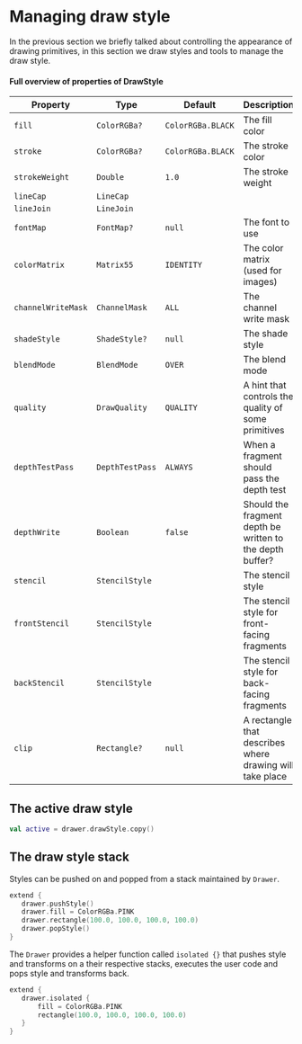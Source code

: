  
 
# Managing draw style

In the previous section we briefly talked about controlling the appearance of drawing primitives, in this section we draw styles and tools to
manage the draw style.

#### Full overview of properties of DrawStyle

Property             | Type             | Default            | Description
---------------------|------------------|--------------------|-------------------
`fill`               | `ColorRGBa?`     | `ColorRGBa.BLACK`  | The fill color
`stroke`             | `ColorRGBa?`     | `ColorRGBa.BLACK`  | The stroke color
`strokeWeight`       | `Double`         | `1.0`              | The stroke weight
`lineCap`            | `LineCap`        |                    |
`lineJoin`           | `LineJoin`       |                    |
`fontMap`            | `FontMap?`       | `null`             | The font to use
`colorMatrix`        | `Matrix55`       | `IDENTITY`         | The color matrix (used for images)
`channelWriteMask`   | `ChannelMask`    | `ALL`              | The channel write mask
`shadeStyle`         | `ShadeStyle?`    | `null`             | The shade style
`blendMode`          | `BlendMode`      | `OVER`             | The blend mode
`quality`            | `DrawQuality`    | `QUALITY`          | A hint that controls the quality of some primitives
`depthTestPass`      | `DepthTestPass`  | `ALWAYS`           | When a fragment should pass the depth test
`depthWrite`         | `Boolean`        | `false`            | Should the fragment depth be written to the depth buffer?
`stencil`            | `StencilStyle`   |                    | The stencil style
`frontStencil`       | `StencilStyle`   |                    | The stencil style for front-facing fragments
`backStencil`        | `StencilStyle`   |                    | The stencil style for back-facing fragments
`clip`               | `Rectangle?`     | `null`             | A rectangle that describes where drawing will take place

## The active draw style

```kotlin
val active = drawer.drawStyle.copy()
```

## The draw style stack

Styles can be pushed on and popped from a stack maintained by `Drawer`.
 
 
 ```kotlin
extend {
    drawer.pushStyle()
    drawer.fill = ColorRGBa.PINK
    drawer.rectangle(100.0, 100.0, 100.0, 100.0)
    drawer.popStyle()
}
``` 
 
 The `Drawer` provides a helper function called `isolated {}` that pushes style and transforms on a their respective
stacks, executes the user code and pops style and transforms back. 
 
 ```kotlin
extend {
    drawer.isolated {
        fill = ColorRGBa.PINK
        rectangle(100.0, 100.0, 100.0, 100.0)
    }
}
``` 
